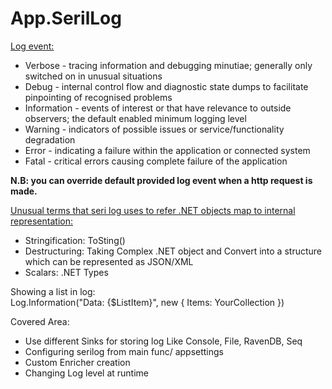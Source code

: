 # App.SerilLog


<u>Log event:</u>

<ul>
  <li>Verbose - tracing information and debugging minutiae; generally only switched on in unusual situations</li>
  <li>Debug - internal control flow and diagnostic state dumps to facilitate pinpointing of recognised problems</li>
  <li>Information - events of interest or that have relevance to outside observers; the default enabled minimum logging level</li>
  <li>Warning - indicators of possible issues or service/functionality degradation</li>
  <li>Error - indicating a failure within the application or connected system</li>
  <li>Fatal - critical errors causing complete failure of the application</li>
</ul>

<strong>N.B: you can override default provided log event when a http request is made.</strong>


<u>Unusual terms that seri log uses to refer .NET objects map to internal representation:</u>
<ul>
   <li>Stringification: ToSting()</li>
   <li>Destructuring: Taking Complex .NET object and Convert into a structure which can be represented as JSON/XML</li>
   <li>Scalars: .NET Types</li>
</ul>

Showing a list in log:<br/>
Log.Information("Data: {$ListItem}", new { Items: YourCollection })


<p>Covered Area:</p>
<ul>
   <li>Use different Sinks for storing log Like Console, File, RavenDB, Seq</li>
   <li>Configuring serilog from main func/ appsettings</li>
   <li>Custom Enricher creation</li>
   <li>Changing Log level at runtime</li>
</ul>
